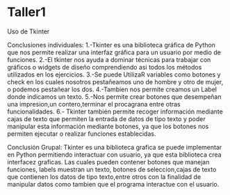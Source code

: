 # Taller1
Uso de Tkinter

Conclusiones individuales:
1.-Tkinter es una biblioteca gráfica de Python que nos permite realizar una interfaz gráfica para un usuario por medio de funciones.
2.-El tkinter nos ayuda a dominar técnicas para trabajar con gráficos  o widgets de diseño comprendiendo asi todos los métodos utilizados en los ejercicios.
3.-Se puede UtilizaR  variables como botones y check en los cuales nosotros pestañeamos uno de hombre y otro de mujer, 
o podemos pestañear los dos.
4.-Tambien nos permite creamos un Label donde indicamos un texto.
5.-Nos permite crear botones que desempeñan una impresion,un contero,terminar el procagrana entre otras funcionalidades.
6.- Tkinter también permite recoger información mediante cajas de texto que permiten la entrada de datos de tipo texto y poder manipular esta información mediante botones, ya que los botones nos permiten ejecutar o realizar funciones establecidas. 

Conclusión Grupal:
Tkinter es una biblioteca grafica se puede implementar en Python permitiendo interactuar con usuario, ya que esta biblioteca crea interfacez graficas. Las cuales pueden contener botones que manejan funciones, labels muestran un texto, botones de seleccion,cajas de texto que contienen los datos de tipo texto,entre otros con la finalidad de manipular datos como tambien que el programa interactue con el usuario.
